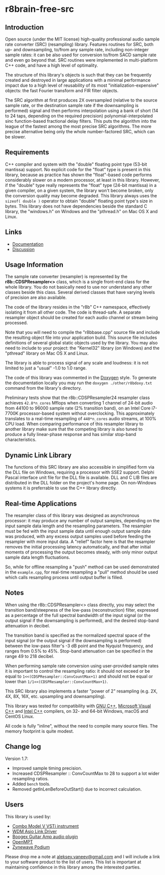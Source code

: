 # r8brain-free-src #
## Introduction ##
Open source (under the MIT license) high-quality professional audio sample
rate converter (SRC) (resampling) library.  Features routines for SRC, both
up- and downsampling, to/from any sample rate, including non-integer sample
rates: it can be also used for conversion to/from SACD sample rate and even
go beyond that.  SRC routines were implemented in multi-platform C++ code, and
have a high level of optimality.

The structure of this library's objects is such that they can be frequently
created and destroyed in large applications with a minimal performance impact
due to a high level of reusability of its most "initialization-expensive"
objects: the fast Fourier transform and FIR filter objects.

The SRC algorithm at first produces 2X oversampled (relative to the source
sample rate, or the destination sample rate if the downsampling is performed)
signal and then performs interpolation using a bank of short (14 to 24 taps,
depending on the required precision) polynomial-interpolated sinc
function-based fractional delay filters.  This puts the algorithm into the
league of the fastest among the most precise SRC algorithms. The more precise
alternative being only the whole number-factored SRC, which can be slower.

## Requirements ##
C++ compiler and system with the "double" floating point type (53-bit
mantissa) support.  No explicit code for the "float" type is present in this
library, because as practice has shown the "float"-based code performs
considerably slower on a modern processor, at least in this library.  However,
if the "double" type really represents the "float" type (24-bit mantissa) in a
given compiler, on a given system, the library won't become broken, only the
conversion quality may become degraded.  This library always uses the
`sizeof( double )` operator to obtain "double" floating point type's size in
bytes.  This library does not have dependencies beside the standard C library,
the "windows.h" on Windows and the "pthread.h" on Mac OS X and Linux.

## Links ##
* [Documentation](https://voxb.powweb.com/r8brain-free-src/Documentation/)
* [Discussion](http://www.kvraudio.com/forum/viewtopic.php?t=389711)

## Usage Information ##
The sample rate converter (resampler) is represented by the
**r8b::CDSPResampler<>** class, which is a single front-end class for the
whole library.  You do not basically need to use nor understand any other
classes beside this class.  Several derived classes that have varying levels
of precision are also available.

The code of the library resides in the "r8b" C++ namespace, effectively
isolating it from all other code.  The code is thread-safe.  A separate
resampler object should be created for each audio channel or stream being
processed.

Note that you will need to compile the "r8bbase.cpp" source file and include
the resulting object file into your application build.  This source file
includes definitions of several global static objects used by the library.
You may also need to include to your project: the "Kernel32" library (on
Windows) and the "pthread" library on Mac OS X and Linux.

The library is able to process signal of any scale and loudness: it is not
limited to just a "usual" -1.0 to 1.0 range.

The code of this library was commented in the [Doxygen](http://www.doxygen.org/)
style.  To generate the documentation locally you may run the
`doxygen ./other/r8bdoxy.txt` command from the library's directory.

Preliminary tests show that the r8b::CDSPResampler24 resampler class achieves
`42.8*n_cores` Mflops when converting 1 channel of 24-bit audio from 44100 to
96000 sample rate (2% transition band), on an Intel Core i7-7700K
processor-based system without overclocking.  This approximately translates to
a real-time resampling of `440*n_cores` audio streams, at 100% CPU load.  When
comparing performance of this resampler library to another library make sure
that the competing library is also tuned to produce a fully linear-phase
response and has similar stop-band characteristics.

## Dynamic Link Library ##
The functions of this SRC library are also accessible in simplified form via
the DLL file on Windows, requiring a processor with SSE2 support.  Delphi
Pascal interface unit file for the DLL file is available.  DLL and C LIB files
are distributed in the DLL folder on the project's home page. On non-Windows
systems it is preferrable to use the C++ library directly.

## Real-time Applications ##
The resampler class of this library was designed as asynchronous processor: it
may produce any number of output samples, depending on the input sample data
length and the resampling parameters.  The resampler must be fed with the
input sample data until enough output sample data was produced, with any
excess output samples used before feeding the resampler with more input data.
A "relief" factor here is that the resampler removes the initial processing
latency automatically, and that after initial moments of processing the output
becomes steady, with only minor output sample data length fluctuations.

So, while for offline resampling a "push" method can be used demonstrated in
the `example.cpp`, for real-time resampling a "pull" method should be used
which calls resampling process until output buffer is filled.

## Notes ##
When using the r8b::CDSPResampler<> class directly, you may select the
transition band/steepness of the low-pass (reconstruction) filter, expressed
as a percentage of the full spectral bandwidth of the input signal (or the
output signal if the downsampling is performed), and the desired stop-band
attenuation in decibel.

The transition band is specified as the normalized spectral space of the input
signal (or the output signal if the downsampling is performed) between the
low-pass filter's -3 dB point and the Nyquist frequency, and ranges from
0.5% to 45%.  Stop-band attenuation can be specified in the range 49 to 218
decibel.

When performing sample rate conversion using user-provided sample rates it is
important to control the resampling ratio: it should not exceed or be equal to
`1<<(CDSPResampler::ConvCountMax+1)` and should not be equal or lower than
`1/1<<(CDSPResampler::ConvCountMax+1)`.

This SRC library also implements a faster "power of 2" resampling (e.g. 2X,
4X, 8X, 16X, etc. upsampling and downsampling).

This library was tested for compatibility with [GNU C++](https://gcc.gnu.org/),
[Microsoft Visual C++](https://visualstudio.microsoft.com/) and
[Intel C++](https://software.intel.com/en-us/c-compilers) compilers, on 32-
and 64-bit Windows, macOS and CentOS Linux.

All code is fully "inline", without the need to compile many source files.
The memory footprint is quite modest.

## Change log ##
Version 1.7:

* Improved sample timing precision.
* Increased CDSPResampler :: ConvCountMax to 28 to support a lot wider
resampling ratios.
* Added `bench` tools.
* Removed getInLenBeforeOutStart() due to incorrect calculation.

## Users ##
This library is used by:

  * [Combo Model V VSTi instrument](http://www.martinic.com/combov/)
  * [WDM Asio Link Driver](http://midithru.net/Home/AsioLink)
  * [Boogex Guitar Amp audio plugin](http://www.voxengo.com/product/boogex/)
  * [OpenMPT](http://openmpt.org/)
  * [Zynewave Podium](http://zynewave.com/podium/)

Please drop me a note at aleksey.vaneev@gmail.com and I will include a link to
your software product to the list of users. This list is important at
maintaining confidence in this library among the interested parties.
